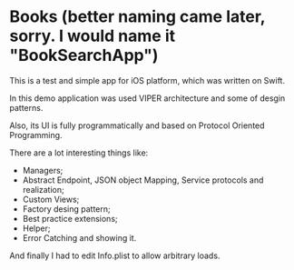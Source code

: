 # Books (better naming came later, sorry. I would name it "BookSearchApp")

This is a test and simple app for iOS platform, which was written on Swift.

In this demo application was used VIPER architecture and some of desgin patterns.

Also, its UI is fully programmatically and based on Protocol Oriented Programming. 

There are a lot interesting things like:
- Managers;
- Abstract Endpoint, JSON object Mapping, Service protocols and realization; 
- Custom Views;
- Factory desing pattern;
- Best practice extensions;
- Helper;
- Error Catching and showing it.

And finally I had to edit Info.plist to allow arbitrary loads.
